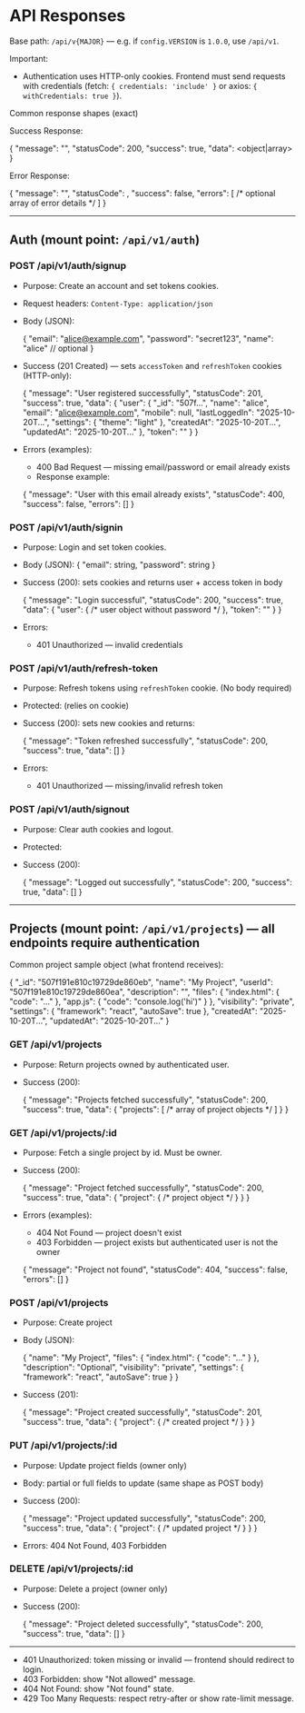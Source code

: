 


# API Responses 

Base path: `/api/v{MAJOR}` — e.g. if `config.VERSION` is `1.0.0`, use `/api/v1`.

Important:
- Authentication uses HTTP-only cookies. Frontend must send requests with credentials (fetch: `{ credentials: 'include' }` or axios: `{ withCredentials: true }`).


Common response shapes (exact)

Success Response:

{
	"message": "<human friendly>",
	"statusCode": 200,
	"success": true,
	"data": <object|array>
}

Error Response:

{
	"message": "<error message>",
	"statusCode": <number>,
	"success": false,
	"errors": [ /* optional array of error details */ ]
}

---

## Auth (mount point: `/api/v1/auth`)

### POST /api/v1/auth/signup
- Purpose: Create an account and set tokens cookies.
- Request headers: `Content-Type: application/json`
- Body (JSON):

	{
		"email": "alice@example.com",
		"password": "secret123",
		"name": "alice" // optional
	}

- Success (201 Created) — sets `accessToken` and `refreshToken` cookies (HTTP-only):

	{
		"message": "User registered successfully",
		"statusCode": 201,
		"success": true,
		"data": {
			"user": {
				"_id": "507f...",
				"name": "alice",
				"email": "alice@example.com",
				"mobile": null,
				"lastLoggedIn": "2025-10-20T...",
				"settings": { "theme": "light" },
				"createdAt": "2025-10-20T...",
				"updatedAt": "2025-10-20T..."
			},
			"token": "<accessToken>"
		}
	}

- Errors (examples):
	- 400 Bad Request — missing email/password or email already exists
	- Response example:

	{
		"message": "User with this email already exists",
		"statusCode": 400,
		"success": false,
		"errors": []
	}

### POST /api/v1/auth/signin
- Purpose: Login and set token cookies.
- Body (JSON): { "email": string, "password": string }
- Success (200): sets cookies and returns user + access token in body

	{
		"message": "Login successful",
		"statusCode": 200,
		"success": true,
		"data": {
			"user": { /* user object without password */ },
			"token": "<accessToken>"
		}
	}

- Errors:
	- 401 Unauthorized — invalid credentials

### POST /api/v1/auth/refresh-token
- Purpose: Refresh tokens using `refreshToken` cookie. (No body required)
- Protected: <protected> (relies on cookie)
- Success (200): sets new cookies and returns:

	{
		"message": "Token refreshed successfully",
		"statusCode": 200,
		"success": true,
		"data": []
	}

- Errors:
	- 401 Unauthorized — missing/invalid refresh token

### POST /api/v1/auth/signout
- Purpose: Clear auth cookies and logout.
- Protected: <protected>
- Success (200):

	{
		"message": "Logged out successfully",
		"statusCode": 200,
		"success": true,
		"data": []
	}

---

## Projects (mount point: `/api/v1/projects`) — all endpoints require authentication <protected>

Common project sample object (what frontend receives):

{
	"_id": "507f191e810c19729de860eb",
	"name": "My Project",
	"userId": "507f191e810c19729de860ea",
	"description": "",
	"files": {
		"index.html": { "code": "<html>..." },
		"app.js": { "code": "console.log('hi')" }
	},
	"visibility": "private",
	"settings": { "framework": "react", "autoSave": true },
	"createdAt": "2025-10-20T...",
	"updatedAt": "2025-10-20T..."
}

### GET /api/v1/projects  <protected>
- Purpose: Return projects owned by authenticated user.
- Success (200):

	{
		"message": "Projects fetched successfully",
		"statusCode": 200,
		"success": true,
		"data": {
			"projects": [ /* array of project objects */ ]
		}
	}

### GET /api/v1/projects/:id  <protected>
- Purpose: Fetch a single project by id. Must be owner.
- Success (200):

	{
		"message": "Project fetched successfully",
		"statusCode": 200,
		"success": true,
		"data": { "project": { /* project object */ } }
	}

- Errors (examples):
	- 404 Not Found — project doesn't exist
	- 403 Forbidden — project exists but authenticated user is not the owner

	{
		"message": "Project not found",
		"statusCode": 404,
		"success": false,
		"errors": []
	}

### POST /api/v1/projects  <protected>
- Purpose: Create project
- Body (JSON):

	{
		"name": "My Project",
		"files": {
			"index.html": { "code": "<html>..." }
		},
		"description": "Optional",
		"visibility": "private",
		"settings": { "framework": "react", "autoSave": true }
	}

- Success (201):

	{
		"message": "Project created successfully",
		"statusCode": 201,
		"success": true,
		"data": { "project": { /* created project */ } }
	}

### PUT /api/v1/projects/:id  <protected>
- Purpose: Update project fields (owner only)
- Body: partial or full fields to update (same shape as POST body)
- Success (200):

	{
		"message": "Project updated successfully",
		"statusCode": 200,
		"success": true,
		"data": { "project": { /* updated project */ } }
	}

- Errors: 404 Not Found, 403 Forbidden

### DELETE /api/v1/projects/:id  <protected>
- Purpose: Delete a project (owner only)
- Success (200):

	{
		"message": "Project deleted successfully",
		"statusCode": 200,
		"success": true,
		"data": []
	}

---

- 401 Unauthorized: token missing or invalid — frontend should redirect to login.
- 403 Forbidden: show "Not allowed" message.
- 404 Not Found: show "Not found" state.
- 429 Too Many Requests: respect retry-after or show rate-limit message.


